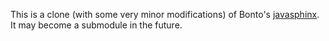 This is a clone (with some very minor modifications) of Bonto's [javasphinx](https://github.com/bronto/javasphinx). It may become a submodule in the future.